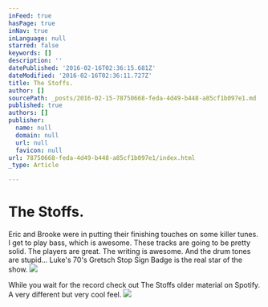 ```yaml
---
inFeed: true
hasPage: true
inNav: true
inLanguage: null
starred: false
keywords: []
description: ''
datePublished: '2016-02-16T02:36:15.681Z'
dateModified: '2016-02-16T02:36:11.727Z'
title: The Stoffs.
author: []
sourcePath: _posts/2016-02-15-78750668-feda-4d49-b448-a85cf1b097e1.md
published: true
authors: []
publisher:
  name: null
  domain: null
  url: null
  favicon: null
url: 78750668-feda-4d49-b448-a85cf1b097e1/index.html
_type: Article

---
```

# The Stoffs.

Eric and Brooke were in putting their finishing touches on some killer tunes.  I get to play bass, which is awesome. These tracks are going to be pretty solid.  The players are great. The writing is awesome. And the drum tones are stupid... Luke's 70's Gretsch Stop Sign Badge is the real star of the show.
![](https://the-grid-user-content.s3-us-west-2.amazonaws.com/525014d8-5b42-4d0b-a7b0-45c91507cf66.JPG)

While you wait for the record check out The Stoffs older material on Spotify.  A very different but very cool feel. ![](https://the-grid-user-content.s3-us-west-2.amazonaws.com/ece85eb9-ba4a-4c5a-ba30-5543e4781116.JPG)